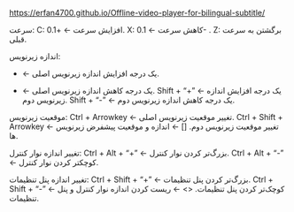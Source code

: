 https://erfan4700.github.io/Offline-video-player-for-bilingual-subtitle/

سرعت:
C: افزایش سرعت ←    +0.1.
X: کاهش سرعت ← 0.1- .
Z: برگشتن به سرعت قبلی.

اندازه زیرنویس:
+ ← یک درجه افزایش اندازه زیرنویس اصلی.
- ← یک درجه کاهش اندازه زیرنویس اصلی.
Shift + “+” ← یک درجه افزایش اندازه زیرنویس دوم.
Shift + “-” ← یک درجه کاهش اندازه زیرنویس دوم.

موقعیت زیرنویس:
Ctrl + Arrowkey ← تغییر موقعیت زیرنویس اصلی.
Ctrl + Shift + Arrowkey ← تغییر موقعیت زیرنویس دوم.
[] ← اندازه و موقعیت پیشفرض زیرنویس ها.

تغییر اندازه نوار کنترل:
Ctrl + Alt + “+” ← بزرگ‌تر کردن نوار کنترل.
Ctrl + Alt + “-” ← کوچکتر کردن نوار کنترل.

تغییر اندازه پنل تنظیمات:
Ctrl + Shift + “+” ← بزرگ‌تر کردن پنل تنظیمات.
Ctrl + Shift + “-” ← کوچک‌تر کردن پنل تنظیمات.
<>  ← ریست کردن اندازه نوار کنترل و پنل تنظیمات.

